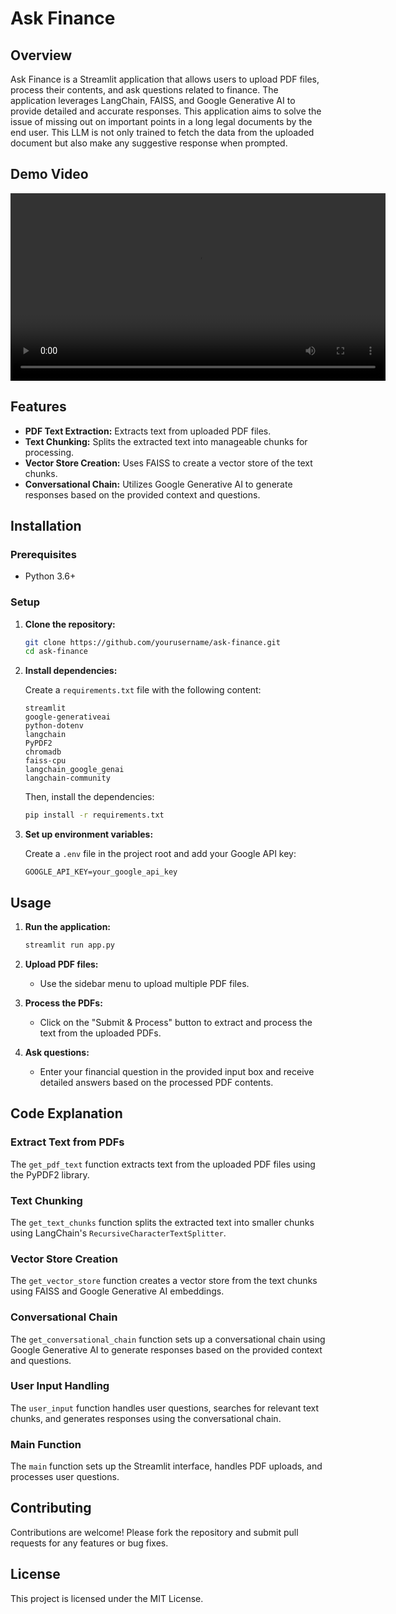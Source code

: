 # Ask Finance

## Overview

Ask Finance is a Streamlit application that allows users to upload PDF files, process their contents, and ask questions related to finance. The application leverages LangChain, FAISS, and Google Generative AI to provide detailed and accurate responses. This application aims to solve the issue of missing out on important points in a long legal documents by the end user. This LLM is not only trained to fetch the data from the uploaded document but also make any suggestive response when prompted.

## Demo Video

<video width="600" controls>
  <source src="E:/Downloads/streamlit-finance-2024-08-07-22-08-57.webm" type="video/mp4">
  Your browser does not support the video tag.
</video>

## Features

- **PDF Text Extraction:** Extracts text from uploaded PDF files.
- **Text Chunking:** Splits the extracted text into manageable chunks for processing.
- **Vector Store Creation:** Uses FAISS to create a vector store of the text chunks.
- **Conversational Chain:** Utilizes Google Generative AI to generate responses based on the provided context and questions.

## Installation

### Prerequisites

- Python 3.6+

### Setup

1. **Clone the repository:**

    ```bash
    git clone https://github.com/yourusername/ask-finance.git
    cd ask-finance
    ```

2. **Install dependencies:**

    Create a `requirements.txt` file with the following content:

    ```plaintext
    streamlit
    google-generativeai
    python-dotenv
    langchain
    PyPDF2
    chromadb
    faiss-cpu
    langchain_google_genai
    langchain-community
    ```

    Then, install the dependencies:

    ```bash
    pip install -r requirements.txt
    ```

3. **Set up environment variables:**

    Create a `.env` file in the project root and add your Google API key:

    ```env
    GOOGLE_API_KEY=your_google_api_key
    ```

## Usage

1. **Run the application:**

    ```bash
    streamlit run app.py
    ```

2. **Upload PDF files:**

    - Use the sidebar menu to upload multiple PDF files.

3. **Process the PDFs:**

    - Click on the "Submit & Process" button to extract and process the text from the uploaded PDFs.

4. **Ask questions:**

    - Enter your financial question in the provided input box and receive detailed answers based on the processed PDF contents.

## Code Explanation

### Extract Text from PDFs

The `get_pdf_text` function extracts text from the uploaded PDF files using the PyPDF2 library.

### Text Chunking

The `get_text_chunks` function splits the extracted text into smaller chunks using LangChain's `RecursiveCharacterTextSplitter`.

### Vector Store Creation

The `get_vector_store` function creates a vector store from the text chunks using FAISS and Google Generative AI embeddings.

### Conversational Chain

The `get_conversational_chain` function sets up a conversational chain using Google Generative AI to generate responses based on the provided context and questions.

### User Input Handling

The `user_input` function handles user questions, searches for relevant text chunks, and generates responses using the conversational chain.

### Main Function

The `main` function sets up the Streamlit interface, handles PDF uploads, and processes user questions.

## Contributing

Contributions are welcome! Please fork the repository and submit pull requests for any features or bug fixes.

## License

This project is licensed under the MIT License.
